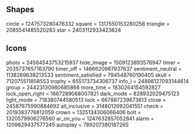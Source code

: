## Shapes
circle = 1247573280476332
square = 1317550153280256
triangle = 2085541485520283
star = 2403112933423824

## Icons
photo = 24564543753215937
hide_image = 1509123893576947
timer = 2035737657163790
timer_off = 1466620987937637
sentiment_neutral = 1138269638213533
sentiment_satisfied = 794548760190405
skull = 712075511858553
trophy = 655173734306737
info_i = 24898127093144614
group = 24423130980685866
more_time = 1830264154592827
lock_open_right = 1667289068007821
dark_mode = 828932029475123
light_mode = 718380744580513
lock = 667887239673613
close = 24587675990884692
all_inclusive = 3148012692041551
check = 2019383778812059
crown = 1325134306066406
bolt = 1320579906276560
ar_on_you = 1247632857052841
alarm = 1209829437577245
autoplay = 789207380187265